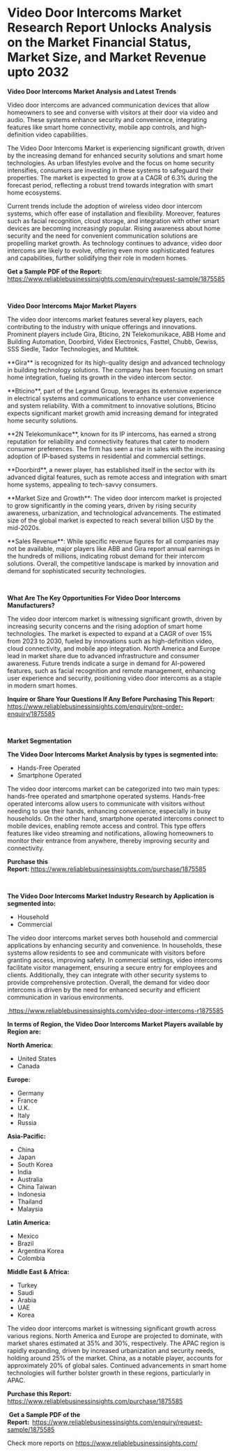 <p><h1>Video Door Intercoms Market Research Report Unlocks Analysis on the Market Financial Status, Market Size, and Market Revenue upto 2032</h1></p><p><strong>Video Door Intercoms Market Analysis and Latest Trends</strong></p>
<p><p>Video door intercoms are advanced communication devices that allow homeowners to see and converse with visitors at their door via video and audio. These systems enhance security and convenience, integrating features like smart home connectivity, mobile app controls, and high-definition video capabilities.</p><p>The Video Door Intercoms Market is experiencing significant growth, driven by the increasing demand for enhanced security solutions and smart home technologies. As urban lifestyles evolve and the focus on home security intensifies, consumers are investing in these systems to safeguard their properties. The market is expected to grow at a CAGR of 6.3% during the forecast period, reflecting a robust trend towards integration with smart home ecosystems.</p><p>Current trends include the adoption of wireless video door intercom systems, which offer ease of installation and flexibility. Moreover, features such as facial recognition, cloud storage, and integration with other smart devices are becoming increasingly popular. Rising awareness about home security and the need for convenient communication solutions are propelling market growth. As technology continues to advance, video door intercoms are likely to evolve, offering even more sophisticated features and capabilities, further solidifying their role in modern homes.</p></p>
<p><strong>Get a Sample PDF of the Report:&nbsp;</strong> <a href="https://www.reliablebusinessinsights.com/enquiry/request-sample/1875585?utm_campaign=3582&utm_medium=2&utm_source=Github&utm_content=ia&utm_term=04042025&utm_id=video-door-intercoms">https://www.reliablebusinessinsights.com/enquiry/request-sample/1875585</a></p>
<p>&nbsp;</p>
<p><strong>Video Door Intercoms Major Market Players</strong></p>
<p><p>The video door intercoms market features several key players, each contributing to the industry with unique offerings and innovations. Prominent players include Gira, Bticino, 2N Telekomunikace, ABB Home and Building Automation, Doorbird, Videx Electronics, Fasttel, Chubb, Gewiss, SSS Siedle, Tador Technologies, and Multitek.</p><p>**Gira** is recognized for its high-quality design and advanced technology in building technology solutions. The company has been focusing on smart home integration, fueling its growth in the video intercom sector. </p><p>**Bticino**, part of the Legrand Group, leverages its extensive experience in electrical systems and communications to enhance user convenience and system reliability. With a commitment to innovative solutions, Bticino expects significant market growth amid increasing demand for integrated home security solutions.</p><p>**2N Telekomunikace**, known for its IP intercoms, has earned a strong reputation for reliability and connectivity features that cater to modern consumer preferences. The firm has seen a rise in sales with the increasing adoption of IP-based systems in residential and commercial settings.</p><p>**Doorbird**, a newer player, has established itself in the sector with its advanced digital features, such as remote access and integration with smart home systems, appealing to tech-savvy consumers.</p><p>**Market Size and Growth**: The video door intercom market is projected to grow significantly in the coming years, driven by rising security awareness, urbanization, and technological advancements. The estimated size of the global market is expected to reach several billion USD by the mid-2020s.</p><p>**Sales Revenue**: While specific revenue figures for all companies may not be available, major players like ABB and Gira report annual earnings in the hundreds of millions, indicating robust demand for their intercom solutions. Overall, the competitive landscape is marked by innovation and demand for sophisticated security technologies.</p></p>
<p>&nbsp;</p>
<p><strong>What Are The Key Opportunities For Video Door Intercoms Manufacturers?</strong></p>
<p><p>The video door intercom market is witnessing significant growth, driven by increasing security concerns and the rising adoption of smart home technologies. The market is expected to expand at a CAGR of over 15% from 2023 to 2030, fueled by innovations such as high-definition video, cloud connectivity, and mobile app integration. North America and Europe lead in market share due to advanced infrastructure and consumer awareness. Future trends indicate a surge in demand for AI-powered features, such as facial recognition and remote management, enhancing user experience and security, positioning video door intercoms as a staple in modern smart homes.</p></p>
<p><strong>Inquire or Share Your Questions If Any Before Purchasing This Report:</strong> <a href="https://www.reliablebusinessinsights.com/enquiry/pre-order-enquiry/1875585?utm_campaign=3582&utm_medium=2&utm_source=Github&utm_content=ia&utm_term=04042025&utm_id=video-door-intercoms">https://www.reliablebusinessinsights.com/enquiry/pre-order-enquiry/1875585</a></p>
<p>&nbsp;</p>
<p><strong>Market Segmentation</strong></p>
<p><strong>The Video Door Intercoms Market Analysis by types is segmented into:</strong></p>
<p><ul><li>Hands-Free Operated</li><li>Smartphone Operated</li></ul></p>
<p><p>The video door intercoms market can be categorized into two main types: hands-free operated and smartphone operated systems. Hands-free operated intercoms allow users to communicate with visitors without needing to use their hands, enhancing convenience, especially in busy households. On the other hand, smartphone operated intercoms connect to mobile devices, enabling remote access and control. This type offers features like video streaming and notifications, allowing homeowners to monitor their entrance from anywhere, thereby improving security and connectivity.</p></p>
<p><strong>Purchase this Report:&nbsp;</strong><a href="https://www.reliablebusinessinsights.com/purchase/1875585?utm_campaign=3582&utm_medium=2&utm_source=Github&utm_content=ia&utm_term=04042025&utm_id=video-door-intercoms">https://www.reliablebusinessinsights.com/purchase/1875585</a></p>
<p>&nbsp;</p>
<p><strong>The Video Door Intercoms Market Industry Research by Application is segmented into:</strong></p>
<p><ul><li>Household</li><li>Commercial</li></ul></p>
<p><p>The video door intercoms market serves both household and commercial applications by enhancing security and convenience. In households, these systems allow residents to see and communicate with visitors before granting access, improving safety. In commercial settings, video intercoms facilitate visitor management, ensuring a secure entry for employees and clients. Additionally, they can integrate with other security systems to provide comprehensive protection. Overall, the demand for video door intercoms is driven by the need for enhanced security and efficient communication in various environments.</p></p>
<p><a href="https://www.reliablebusinessinsights.com/video-door-intercoms-r1875585?utm_campaign=3582&utm_medium=2&utm_source=Github&utm_content=ia&utm_term=04042025&utm_id=video-door-intercoms">&nbsp;https://www.reliablebusinessinsights.com/video-door-intercoms-r1875585</a></p>
<p><strong>In terms of Region, the Video Door Intercoms Market Players available by Region are:</strong></p>
<p>
    <p> <strong> North America: </strong>
        <ul>
            <li>United States</li>
            <li>Canada</li>
        </ul>
        </p> 
    <p> <strong> Europe: </strong>
        <ul>
            <li>Germany</li>
            <li>France</li>
            <li>U.K.</li>
            <li>Italy</li>
            <li>Russia</li>
        </ul>
        </p> 
    <p> <strong> Asia-Pacific: </strong>
        <ul>
            <li>China</li>
            <li>Japan</li>
            <li>South Korea</li>
            <li>India</li>
            <li>Australia</li>
            <li>China Taiwan</li>
            <li>Indonesia</li>
            <li>Thailand</li>
            <li>Malaysia</li>
        </ul>
        </p> 
    <p> <strong> Latin America: </strong>
        <ul>
            <li>Mexico</li>
            <li>Brazil</li>
            <li>Argentina Korea</li>
            <li>Colombia</li>
        </ul>
        </p> 
    <p> <strong> Middle East & Africa: </strong>
        <ul>
            <li>Turkey</li>
            <li>Saudi</li>
            <li>Arabia</li>
            <li>UAE</li>
            <li>Korea</li>
        </ul>
    </p>
    </p>
<p><p>The video door intercoms market is witnessing significant growth across various regions. North America and Europe are projected to dominate, with market shares estimated at 35% and 30%, respectively. The APAC region is rapidly expanding, driven by increased urbanization and security needs, holding around 25% of the market. China, as a notable player, accounts for approximately 20% of global sales. Continued advancements in smart home technologies will further bolster growth in these regions, particularly in APAC.</p></p>
<p><strong>Purchase this Report: </strong><a href="https://www.reliablebusinessinsights.com/purchase/1875585?utm_campaign=3582&utm_medium=2&utm_source=Github&utm_content=ia&utm_term=04042025&utm_id=video-door-intercoms">https://www.reliablebusinessinsights.com/purchase/1875585</a></p>
<p>&nbsp;<strong>Get a Sample PDF of the Report:&nbsp;&nbsp;</strong><a href="https://www.reliablebusinessinsights.com/enquiry/request-sample/1875585?utm_campaign=3582&utm_medium=2&utm_source=Github&utm_content=ia&utm_term=04042025&utm_id=video-door-intercoms">https://www.reliablebusinessinsights.com/enquiry/request-sample/1875585</a></p>
<p><strong></strong></p>
<p>Check more reports on <a href="https://www.reliablebusinessinsights.com/?utm_campaign=3582&utm_medium=2&utm_source=Github&utm_content=ia&utm_term=04042025&utm_id=video-door-intercoms">https://www.reliablebusinessinsights.com/</a></p>
